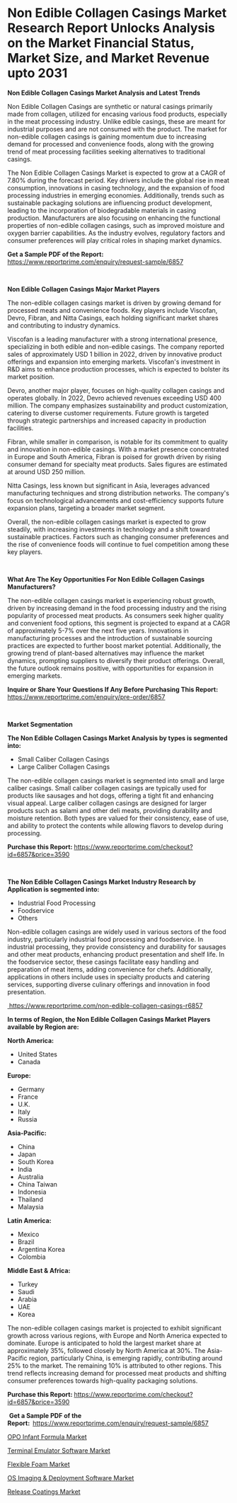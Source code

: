 <p><h1>Non Edible Collagen Casings Market Research Report Unlocks Analysis on the Market Financial Status, Market Size, and Market Revenue upto 2031</h1></p><p><strong>Non Edible Collagen Casings Market Analysis and Latest Trends</strong></p>
<p><p>Non Edible Collagen Casings are synthetic or natural casings primarily made from collagen, utilized for encasing various food products, especially in the meat processing industry. Unlike edible casings, these are meant for industrial purposes and are not consumed with the product. The market for non-edible collagen casings is gaining momentum due to increasing demand for processed and convenience foods, along with the growing trend of meat processing facilities seeking alternatives to traditional casings. </p><p>The Non Edible Collagen Casings Market is expected to grow at a CAGR of 7.80% during the forecast period. Key drivers include the global rise in meat consumption, innovations in casing technology, and the expansion of food processing industries in emerging economies. Additionally, trends such as sustainable packaging solutions are influencing product development, leading to the incorporation of biodegradable materials in casing production. Manufacturers are also focusing on enhancing the functional properties of non-edible collagen casings, such as improved moisture and oxygen barrier capabilities. As the industry evolves, regulatory factors and consumer preferences will play critical roles in shaping market dynamics.</p></p>
<p><strong>Get a Sample PDF of the Report:&nbsp;</strong> <a href="https://www.reportprime.com/enquiry/request-sample/6857">https://www.reportprime.com/enquiry/request-sample/6857</a></p>
<p>&nbsp;</p>
<p><strong>Non Edible Collagen Casings Major Market Players</strong></p>
<p><p>The non-edible collagen casings market is driven by growing demand for processed meats and convenience foods. Key players include Viscofan, Devro, Fibran, and Nitta Casings, each holding significant market shares and contributing to industry dynamics.</p><p>Viscofan is a leading manufacturer with a strong international presence, specializing in both edible and non-edible casings. The company reported sales of approximately USD 1 billion in 2022, driven by innovative product offerings and expansion into emerging markets. Viscofan's investment in R&D aims to enhance production processes, which is expected to bolster its market position.</p><p>Devro, another major player, focuses on high-quality collagen casings and operates globally. In 2022, Devro achieved revenues exceeding USD 400 million. The company emphasizes sustainability and product customization, catering to diverse customer requirements. Future growth is targeted through strategic partnerships and increased capacity in production facilities.</p><p>Fibran, while smaller in comparison, is notable for its commitment to quality and innovation in non-edible casings. With a market presence concentrated in Europe and South America, Fibran is poised for growth driven by rising consumer demand for specialty meat products. Sales figures are estimated at around USD 250 million.</p><p>Nitta Casings, less known but significant in Asia, leverages advanced manufacturing techniques and strong distribution networks. The company's focus on technological advancements and cost-efficiency supports future expansion plans, targeting a broader market segment.</p><p>Overall, the non-edible collagen casings market is expected to grow steadily, with increasing investments in technology and a shift toward sustainable practices. Factors such as changing consumer preferences and the rise of convenience foods will continue to fuel competition among these key players.</p></p>
<p>&nbsp;</p>
<p><strong>What Are The Key Opportunities For Non Edible Collagen Casings Manufacturers?</strong></p>
<p><p>The non-edible collagen casings market is experiencing robust growth, driven by increasing demand in the food processing industry and the rising popularity of processed meat products. As consumers seek higher quality and convenient food options, this segment is projected to expand at a CAGR of approximately 5-7% over the next five years. Innovations in manufacturing processes and the introduction of sustainable sourcing practices are expected to further boost market potential. Additionally, the growing trend of plant-based alternatives may influence the market dynamics, prompting suppliers to diversify their product offerings. Overall, the future outlook remains positive, with opportunities for expansion in emerging markets.</p></p>
<p><strong>Inquire or Share Your Questions If Any Before Purchasing This Report:</strong> <a href="https://www.reportprime.com/enquiry/pre-order/6857">https://www.reportprime.com/enquiry/pre-order/6857</a></p>
<p>&nbsp;</p>
<p><strong>Market Segmentation</strong></p>
<p><strong>The Non Edible Collagen Casings Market Analysis by types is segmented into:</strong></p>
<p><ul><li>Small Caliber Collagen Casings</li><li>Large Caliber Collagen Casings</li></ul></p>
<p><p>The non-edible collagen casings market is segmented into small and large caliber casings. Small caliber collagen casings are typically used for products like sausages and hot dogs, offering a tight fit and enhancing visual appeal. Large caliber collagen casings are designed for larger products such as salami and other deli meats, providing durability and moisture retention. Both types are valued for their consistency, ease of use, and ability to protect the contents while allowing flavors to develop during processing.</p></p>
<p><strong>Purchase this Report:&nbsp;</strong><a href="https://www.reportprime.com/checkout?id=6857&price=3590">https://www.reportprime.com/checkout?id=6857&price=3590</a></p>
<p>&nbsp;</p>
<p><strong>The Non Edible Collagen Casings Market Industry Research by Application is segmented into:</strong></p>
<p><ul><li>Industrial Food Processing</li><li>Foodservice</li><li>Others</li></ul></p>
<p><p>Non-edible collagen casings are widely used in various sectors of the food industry, particularly industrial food processing and foodservice. In industrial processing, they provide consistency and durability for sausages and other meat products, enhancing product presentation and shelf life. In the foodservice sector, these casings facilitate easy handling and preparation of meat items, adding convenience for chefs. Additionally, applications in others include uses in specialty products and catering services, supporting diverse culinary offerings and innovation in food presentation.</p></p>
<p><a href="https://www.reportprime.com/non-edible-collagen-casings-r6857">&nbsp;https://www.reportprime.com/non-edible-collagen-casings-r6857</a></p>
<p><strong>In terms of Region, the Non Edible Collagen Casings Market Players available by Region are:</strong></p>
<p>
    <p> <strong> North America: </strong>
        <ul>
            <li>United States</li>
            <li>Canada</li>
        </ul>
        </p> 
    <p> <strong> Europe: </strong>
        <ul>
            <li>Germany</li>
            <li>France</li>
            <li>U.K.</li>
            <li>Italy</li>
            <li>Russia</li>
        </ul>
        </p> 
    <p> <strong> Asia-Pacific: </strong>
        <ul>
            <li>China</li>
            <li>Japan</li>
            <li>South Korea</li>
            <li>India</li>
            <li>Australia</li>
            <li>China Taiwan</li>
            <li>Indonesia</li>
            <li>Thailand</li>
            <li>Malaysia</li>
        </ul>
        </p> 
    <p> <strong> Latin America: </strong>
        <ul>
            <li>Mexico</li>
            <li>Brazil</li>
            <li>Argentina Korea</li>
            <li>Colombia</li>
        </ul>
        </p> 
    <p> <strong> Middle East & Africa: </strong>
        <ul>
            <li>Turkey</li>
            <li>Saudi</li>
            <li>Arabia</li>
            <li>UAE</li>
            <li>Korea</li>
        </ul>
    </p>
    </p>
<p><p>The non-edible collagen casings market is projected to exhibit significant growth across various regions, with Europe and North America expected to dominate. Europe is anticipated to hold the largest market share at approximately 35%, followed closely by North America at 30%. The Asia-Pacific region, particularly China, is emerging rapidly, contributing around 25% to the market. The remaining 10% is attributed to other regions. This trend reflects increasing demand for processed meat products and shifting consumer preferences towards high-quality packaging solutions.</p></p>
<p><strong>Purchase this Report: </strong><a href="https://www.reportprime.com/checkout?id=6857&price=3590">https://www.reportprime.com/checkout?id=6857&price=3590</a></p>
<p>&nbsp;<strong>Get a Sample PDF of the Report:&nbsp;&nbsp;</strong><a href="https://www.reportprime.com/enquiry/request-sample/6857">https://www.reportprime.com/enquiry/request-sample/6857</a></p>
<p><strong></strong></p>
<p><p><a href="https://github.com/sofayahoo2023/Market-Research-Report-List-6/blob/main/opo-infant-formula-market.md">OPO Infant Formula Market</a></p><p><a href="https://medium.com/@anthony.gray09986/terminal-emulator-software-market-growth-outlook-from-2024-to-2031-and-it-is-projecting-at-5-3-1a2f6308223e">Terminal Emulator Software Market</a></p><p><a href="https://www.linkedin.com/pulse/global-flexible-foam-market-sector2024-2031-metrics-strategic-ep44e?trackingId=9Nt4zo0%2BSKKvqPIa9XpW8g%3D%3D">Flexible Foam Market</a></p><p><a href="https://medium.com/@anthony.gray09986/global-os-imaging-deployment-software-market-landscape-future-trends-and-market-strategic-169e5595147c">OS Imaging & Deployment Software Market</a></p><p><a href="https://www.linkedin.com/pulse/evaluating-global-release-coatings-market-trends-growth-f0ote?trackingId=XMajD0dGRu6ApxouftbD0A%3D%3D">Release Coatings Market</a></p></p>